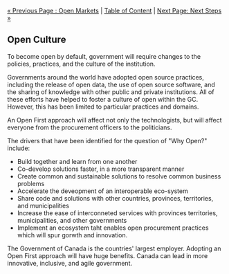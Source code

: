 [« Previous Page : Open Markets](5_Open_Markets.md) | [Table of Content](README.md#table-of-content) | [Next Page: Next Steps »](7_Next_Steps.md)

## Open Culture

To become open by default, government will require changes to the policies, practices, and the culture of the institution.

Governments around the world have adopted open source practices, including the release of open data, the use of open source software, and the sharing of knowledge with other public and private institutions. All of these efforts have helped to foster a culture of open within the GC. However, this has been limited to particular practices and domains. 

An Open First approach will affect not only the technologists, but will affect everyone from the procurement officers to the politicians.

The drivers that have been identified for the question of "Why Open?" include:
- Build together and learn from one another 
- Co-develop solutions faster, in a more transparent manner 
- Create common and sustainable solutions to resolve common business problems
- Accelerate the deveopment of an interoperable eco-system 
- Share code and solutions with other countries, provinces, territories, and municipalities
- Increase the ease of interconneted services with provinces territories, municipalities, and other governments 
- Implement an ecosystem taht enables open procurement practices which will spur gorwth and innovation. 

The Government of Canada is the countries' largest employer. Adopting an Open First approach will have huge benefits. Canada can lead in more innovative, inclusive, and agile government.
